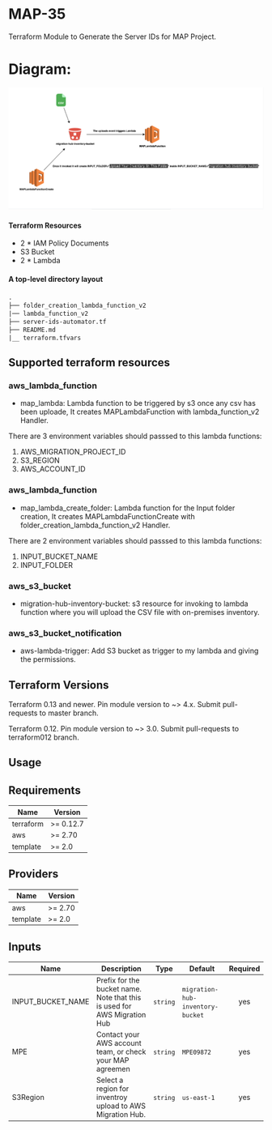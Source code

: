 # MAP-35
Terraform Module to Generate the Server IDs for MAP Project.

# **Diagram:**
![Image](image1.png)

#### Terraform Resources

- 2 * IAM Policy Documents
- S3 Bucket
- 2 * Lambda

#### A top-level directory layout
    .
    ├── folder_creation_lambda_function_v2        
    |── lambda_function_v2
    ├── server-ids-automator.tf                
    ├── README.md    
    |__ terraform.tfvars
         


## Supported terraform resources

### aws_lambda_function
* map_lambda: Lambda function to be triggered by s3 once any csv has been uploade, It creates MAPLambdaFunction with lambda_function_v2 Handler.

There are 3 environment variables should passsed to this lambda functions:
1. AWS_MIGRATION_PROJECT_ID
2. S3_REGION
3. AWS_ACCOUNT_ID


### aws_lambda_function
* map_lambda_create_folder: Lambda function for the Input folder creation, It creates MAPLambdaFunctionCreate with folder_creation_lambda_function_v2 Handler.

There are 2 environment variables should passsed to this lambda functions:
1. INPUT_BUCKET_NAME
2. INPUT_FOLDER


### aws_s3_bucket
* migration-hub-inventory-bucket: s3 resource for invoking to lambda function where you will upload the CSV file with on-premises inventory.


### aws_s3_bucket_notification
* aws-lambda-trigger: Add S3 bucket as trigger to my lambda and giving the permissions.


## Terraform Versions

Terraform 0.13 and newer. Pin module version to ~> 4.x. Submit pull-requests to master branch.

Terraform 0.12. Pin module version to ~> 3.0. Submit pull-requests to terraform012 branch.

## Usage

## Requirements

| Name | Version |
|------|---------|
| terraform | >= 0.12.7 |
| aws | >= 2.70 |
| template | >= 2.0 |

## Providers

| Name | Version |
|------|---------|
| aws | >= 2.70 |
| template | >= 2.0 |

## Inputs

| Name | Description | Type | Default | Required |
|------|-------------|------|---------|:--------:|
| INPUT\_BUCKET\_NAME |Prefix for the bucket name. Note that this is used for AWS Migration Hub| `string`  | `migration-hub-inventory-bucket` | yes |
| MPE | Contact your AWS account team, or check your MAP agreemen | `string`  | `MPE09872` | yes |
| S3Region | Select a region for inventroy upload to AWS Migration Hub. | `string`  | `us-east-1` | yes |

